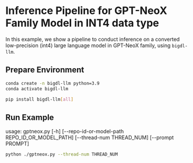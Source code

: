 # Inference Pipeline for GPT-NeoX Family Model in INT4 data type

In this example, we show a pipeline to conduct inference on a converted low-precision (int4) large language model in GPT-NeoX family, using `bigdl-llm`.

## Prepare Environment
```bash
conda create -n bigdl-llm python=3.9
conda activate bigdl-llm

pip install bigdl-llm[all]
```

## Run Example
usage: gptneox.py [-h] [--repo-id-or-model-path REPO_ID_OR_MODEL_PATH] [--thread-num THREAD_NUM] [--prompt PROMPT]
```bash
python ./gptneox.py --thread-num THREAD_NUM
```
